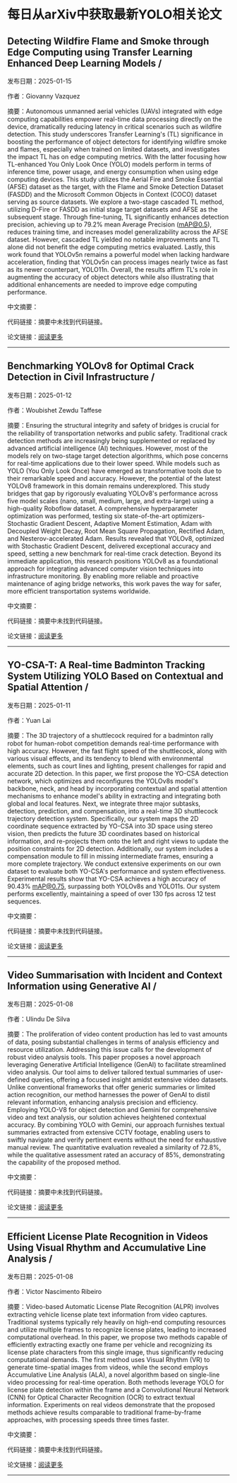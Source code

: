 # 每日从arXiv中获取最新YOLO相关论文


## Detecting Wildfire Flame and Smoke through Edge Computing using Transfer Learning Enhanced Deep Learning Models / 

发布日期：2025-01-15

作者：Giovanny Vazquez

摘要：Autonomous unmanned aerial vehicles \(UAVs\) integrated with edge computing capabilities empower real\-time data processing directly on the device, dramatically reducing latency in critical scenarios such as wildfire detection. This study underscores Transfer Learning's \(TL\) significance in boosting the performance of object detectors for identifying wildfire smoke and flames, especially when trained on limited datasets, and investigates the impact TL has on edge computing metrics. With the latter focusing how TL\-enhanced You Only Look Once \(YOLO\) models perform in terms of inference time, power usage, and energy consumption when using edge computing devices. This study utilizes the Aerial Fire and Smoke Essential \(AFSE\) dataset as the target, with the Flame and Smoke Detection Dataset \(FASDD\) and the Microsoft Common Objects in Context \(COCO\) dataset serving as source datasets. We explore a two\-stage cascaded TL method, utilizing D\-Fire or FASDD as initial stage target datasets and AFSE as the subsequent stage. Through fine\-tuning, TL significantly enhances detection precision, achieving up to 79.2% mean Average Precision \(mAP@0.5\), reduces training time, and increases model generalizability across the AFSE dataset. However, cascaded TL yielded no notable improvements and TL alone did not benefit the edge computing metrics evaluated. Lastly, this work found that YOLOv5n remains a powerful model when lacking hardware acceleration, finding that YOLOv5n can process images nearly twice as fast as its newer counterpart, YOLO11n. Overall, the results affirm TL's role in augmenting the accuracy of object detectors while also illustrating that additional enhancements are needed to improve edge computing performance.

中文摘要：


代码链接：摘要中未找到代码链接。

论文链接：[阅读更多](http://arxiv.org/abs/2501.08639v1)

---


## Benchmarking YOLOv8 for Optimal Crack Detection in Civil Infrastructure / 

发布日期：2025-01-12

作者：Woubishet Zewdu Taffese

摘要：Ensuring the structural integrity and safety of bridges is crucial for the reliability of transportation networks and public safety. Traditional crack detection methods are increasingly being supplemented or replaced by advanced artificial intelligence \(AI\) techniques. However, most of the models rely on two\-stage target detection algorithms, which pose concerns for real\-time applications due to their lower speed. While models such as YOLO \(You Only Look Once\) have emerged as transformative tools due to their remarkable speed and accuracy. However, the potential of the latest YOLOv8 framework in this domain remains underexplored. This study bridges that gap by rigorously evaluating YOLOv8's performance across five model scales \(nano, small, medium, large, and extra\-large\) using a high\-quality Roboflow dataset. A comprehensive hyperparameter optimization was performed, testing six state\-of\-the\-art optimizers\-Stochastic Gradient Descent, Adaptive Moment Estimation, Adam with Decoupled Weight Decay, Root Mean Square Propagation, Rectified Adam, and Nesterov\-accelerated Adam. Results revealed that YOLOv8, optimized with Stochastic Gradient Descent, delivered exceptional accuracy and speed, setting a new benchmark for real\-time crack detection. Beyond its immediate application, this research positions YOLOv8 as a foundational approach for integrating advanced computer vision techniques into infrastructure monitoring. By enabling more reliable and proactive maintenance of aging bridge networks, this work paves the way for safer, more efficient transportation systems worldwide.

中文摘要：


代码链接：摘要中未找到代码链接。

论文链接：[阅读更多](http://arxiv.org/abs/2501.06922v1)

---


## YO\-CSA\-T: A Real\-time Badminton Tracking System Utilizing YOLO Based on Contextual and Spatial Attention / 

发布日期：2025-01-11

作者：Yuan Lai

摘要：The 3D trajectory of a shuttlecock required for a badminton rally robot for human\-robot competition demands real\-time performance with high accuracy. However, the fast flight speed of the shuttlecock, along with various visual effects, and its tendency to blend with environmental elements, such as court lines and lighting, present challenges for rapid and accurate 2D detection. In this paper, we first propose the YO\-CSA detection network, which optimizes and reconfigures the YOLOv8s model's backbone, neck, and head by incorporating contextual and spatial attention mechanisms to enhance model's ability in extracting and integrating both global and local features. Next, we integrate three major subtasks, detection, prediction, and compensation, into a real\-time 3D shuttlecock trajectory detection system. Specifically, our system maps the 2D coordinate sequence extracted by YO\-CSA into 3D space using stereo vision, then predicts the future 3D coordinates based on historical information, and re\-projects them onto the left and right views to update the position constraints for 2D detection. Additionally, our system includes a compensation module to fill in missing intermediate frames, ensuring a more complete trajectory. We conduct extensive experiments on our own dataset to evaluate both YO\-CSA's performance and system effectiveness. Experimental results show that YO\-CSA achieves a high accuracy of 90.43% mAP@0.75, surpassing both YOLOv8s and YOLO11s. Our system performs excellently, maintaining a speed of over 130 fps across 12 test sequences.

中文摘要：


代码链接：摘要中未找到代码链接。

论文链接：[阅读更多](http://arxiv.org/abs/2501.06472v1)

---


## Video Summarisation with Incident and Context Information using Generative AI / 

发布日期：2025-01-08

作者：Ulindu De Silva

摘要：The proliferation of video content production has led to vast amounts of data, posing substantial challenges in terms of analysis efficiency and resource utilization. Addressing this issue calls for the development of robust video analysis tools. This paper proposes a novel approach leveraging Generative Artificial Intelligence \(GenAI\) to facilitate streamlined video analysis. Our tool aims to deliver tailored textual summaries of user\-defined queries, offering a focused insight amidst extensive video datasets. Unlike conventional frameworks that offer generic summaries or limited action recognition, our method harnesses the power of GenAI to distil relevant information, enhancing analysis precision and efficiency. Employing YOLO\-V8 for object detection and Gemini for comprehensive video and text analysis, our solution achieves heightened contextual accuracy. By combining YOLO with Gemini, our approach furnishes textual summaries extracted from extensive CCTV footage, enabling users to swiftly navigate and verify pertinent events without the need for exhaustive manual review. The quantitative evaluation revealed a similarity of 72.8%, while the qualitative assessment rated an accuracy of 85%, demonstrating the capability of the proposed method.

中文摘要：


代码链接：摘要中未找到代码链接。

论文链接：[阅读更多](http://arxiv.org/abs/2501.04764v1)

---


## Efficient License Plate Recognition in Videos Using Visual Rhythm and Accumulative Line Analysis / 

发布日期：2025-01-08

作者：Victor Nascimento Ribeiro

摘要：Video\-based Automatic License Plate Recognition \(ALPR\) involves extracting vehicle license plate text information from video captures. Traditional systems typically rely heavily on high\-end computing resources and utilize multiple frames to recognize license plates, leading to increased computational overhead. In this paper, we propose two methods capable of efficiently extracting exactly one frame per vehicle and recognizing its license plate characters from this single image, thus significantly reducing computational demands. The first method uses Visual Rhythm \(VR\) to generate time\-spatial images from videos, while the second employs Accumulative Line Analysis \(ALA\), a novel algorithm based on single\-line video processing for real\-time operation. Both methods leverage YOLO for license plate detection within the frame and a Convolutional Neural Network \(CNN\) for Optical Character Recognition \(OCR\) to extract textual information. Experiments on real videos demonstrate that the proposed methods achieve results comparable to traditional frame\-by\-frame approaches, with processing speeds three times faster.

中文摘要：


代码链接：摘要中未找到代码链接。

论文链接：[阅读更多](http://arxiv.org/abs/2501.04750v1)

---

